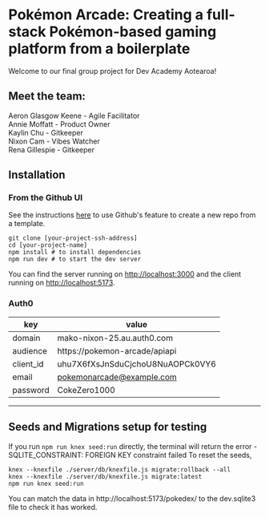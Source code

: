 # Pokémon Arcade: Creating a full-stack Pokémon-based gaming platform from a boilerplate

Welcome to our final group project for Dev Academy Aotearoa!

## Meet the team:
Aeron Glasgow Keene - Agile Facilitator \
Annie Moffatt - Product Owner \
Kaylin Chu - Gitkeeper \
Nixon Cam - Vibes Watcher \
Rena Gillespie - Gitkeeper

## Installation

### **From the Github UI**

See the instructions [here](https://docs.github.com/en/free-pro-team@latest/github/creating-cloning-and-archiving-repositories/creating-a-repository-from-a-template) to use Github's feature to create a new repo from a template.

```
git clone [your-project-ssh-address]
cd [your-project-name]
npm install # to install dependencies
npm run dev # to start the dev server
```

You can find the server running on [http://localhost:3000](http://localhost:3000) and the client running on [http://localhost:5173](http://localhost:5173).

### Auth0

| key           | value                                                            |
| ------------- | ---------------------------------------------------------------- |
| domain        | mako-nixon-25.au.auth0.com                                       |
| audience      | https://pokemon-arcade/apiapi                                    |
| client_id     | uhu7X6fXsJnSduCjchoU8NuAOPCk0VY6                                 |
| email         | pokemonarcade@example.com                                        |
| password      | CokeZero1000                                                     |

---

## Seeds and Migrations setup for testing

If you run ```npm run knex seed:run``` directly, the terminal will return the error - SQLITE_CONSTRAINT: FOREIGN KEY constraint failed
To reset the seeds,

```
knex --knexfile ./server/db/knexfile.js migrate:rollback --all 
knex --knexfile ./server/db/knexfile.js migrate:latest
npm run knex seed:run

```
You can match the data in http://localhost:5173/pokedex/ to the dev.sqlite3 file to check it has worked.
